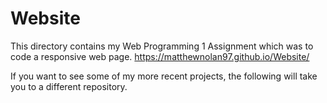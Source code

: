 # Website
This directory contains my Web Programming 1 Assignment which was to code a responsive web page.
https://matthewnolan97.github.io/Website/

If you want to see some of my more recent projects, the following will take you to a different repository.
